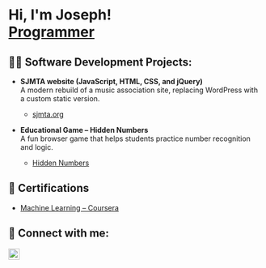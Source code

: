 <h1>Hi, I'm Joseph! <br/><a href="https://github.com/josephmathew0">Programmer</a>

<h2>👨‍💻 Software Development Projects:</h2>

- <b>SJMTA website (JavaScript, HTML, CSS, and jQuery)</b>  
  A modern rebuild of a music association site, replacing WordPress with a custom static version.  
  - [sjmta.org](https://sjmta.org/) 

- <b>Educational Game – Hidden Numbers</b>  
  A fun browser game that helps students practice number recognition and logic.  
  - [Hidden Numbers](https://josephmathew0.github.io/HiddenNumbers-Game/)


<h2>📝 Certifications</h2>

- [Machine Learning – Coursera](link)

<h2> 🤳 Connect with me:</h2>

[<img align="left" alt="JosephMathew | LinkedIn" width="22px" src="https://cdn.jsdelivr.net/npm/simple-icons@v3/icons/linkedin.svg" />][linkedin]

[linkedin]: https://linkedin.com/in/josephmathew0
